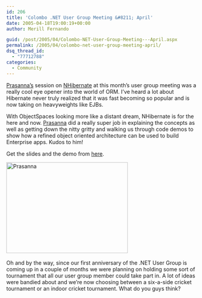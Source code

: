 ```yaml
---
id: 206
title: 'Colombo .NET User Group Meeting &#8211; April'
date: 2005-04-18T19:00:19+00:00
author: Merill Fernando

guid: /post/2005/04/Colombo-NET-User-Group-Meeting---April.aspx
permalink: /2005/04/colombo-net-user-group-meeting-april/
dsq_thread_id:
  - "77712788"
categories:
  - Community
---
```

<p><a href="http://thedeveloper.blogspot.com/">Prasanna&rsquo;s</a> session on <a href="http://www.nhibernate.org/">NHibernate</a> at this month&rsquo;s user group meeting was a really cool eye opener into the world of ORM. I&rsquo;ve heard a lot about Hibernate never truly realized that it was fast becoming so popular and is now taking on heavyweights like EJBs. </p>
<p>With ObjectSpaces looking more like a distant dream, NHibernate is for the here and now. <a href="http://thedeveloper.blogspot.com/">Prasanna</a> did a&nbsp;really super job in explaining the concepts as well as getting down the nitty gritty and walking us through code demos to show how a refined object oriented architecture can be used to build Enterprise apps. Kudos to him!</p>
<p>Get the slides and the demo from <a href="http://thedeveloper.blogspot.com/2005/04/april-net-user-group-meeting.html">here</a>.</p>
<p><img height="240" alt="Prasanna" src="http://www.merill.net/wp-content/uploads/contentbinary/05_2D04_2D18_20IMG_0610_small.jpg" width="320" border="0" />&nbsp;</p>
<p>Oh and by the way, since our first anniversary of the .NET User Group is coming up in a couple of months we were planning on holding some sort of tournament that all our user group member could take part in. A lot of ideas were bandied about and we&rsquo;re now choosing between a six-a-side cricket tournament or an indoor cricket tournament. What do you guys think?</p>